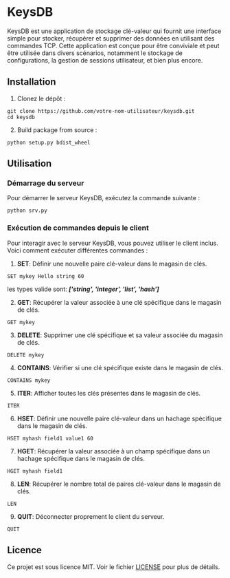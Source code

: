 # KeysDB

KeysDB est une application de stockage clé-valeur qui fournit une interface simple pour stocker, récupérer et supprimer des données en utilisant des commandes TCP. Cette application est conçue pour être conviviale et peut être utilisée dans divers scénarios, notamment le stockage de configurations, la gestion de sessions utilisateur, et bien plus encore.

## Installation

1. Clonez le dépôt :

```
git clone https://github.com/votre-nom-utilisateur/keysdb.git
cd keysdb
```

2. Build package from source :

```
python setup.py bdist_wheel
```

## Utilisation

### Démarrage du serveur

Pour démarrer le serveur KeysDB, exécutez la commande suivante :

```
python srv.py
```

### Exécution de commandes depuis le client

Pour interagir avec le serveur KeysDB, vous pouvez utiliser le client inclus. Voici comment exécuter différentes commandes :

1. **SET**: Définir une nouvelle paire clé-valeur dans le magasin de clés.

```
SET mykey Hello string 60
```

les types valide sont: ***['string', 'integer', 'list', 'hash']***

2. **GET**: Récupérer la valeur associée à une clé spécifique dans le magasin de clés.

```
GET mykey
```

3. **DELETE**: Supprimer une clé spécifique et sa valeur associée du magasin de clés.

```
DELETE mykey
```

4. **CONTAINS**: Vérifier si une clé spécifique existe dans le magasin de clés.

```
CONTAINS mykey
```

5. **ITER**: Afficher toutes les clés présentes dans le magasin de clés.

```
ITER
```

6. **HSET**: Définir une nouvelle paire clé-valeur dans un hachage spécifique dans le magasin de clés.

```
HSET myhash field1 value1 60
```

7. **HGET**: Récupérer la valeur associée à un champ spécifique dans un hachage spécifique dans le magasin de clés.

```
HGET myhash field1
```

8. **LEN**: Récupérer le nombre total de paires clé-valeur dans le magasin de clés.

```
LEN
```

9. **QUIT**: Déconnecter proprement le client du serveur.

```
QUIT
```

## Licence

Ce projet est sous licence MIT. Voir le fichier [LICENSE](LICENSE) pour plus de détails.